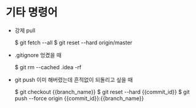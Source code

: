 # 기타 명령어

- 강제 pull


    $ git fetch --all
    $ git reset --hard origin/master

- .gitignore 엉켰을 때


    $ git rm --cached .idea -rf



- git push 이미 해버렸는데 흔적없이 되돌리고 싶을 때


    $ git checkout {{branch_name}}
    $ git reset --hard {{commit_id}}
    $ git push --force origin {{commit_id}}:{{branch_name}}